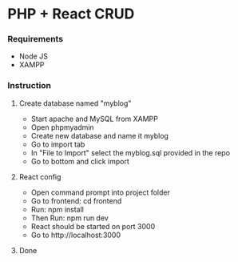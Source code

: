 # PHP + React CRUD

### Requirements
- Node JS
- XAMPP

### Instruction
1. Create database named "myblog"
   - Start apache and MySQL from XAMPP
   - Open phpmyadmin
   - Create new database and name it myblog
   - Go to import tab
   - In "File to Import" select the myblog.sql provided in the repo
   - Go to bottom and click import

1. React config
   - Open command prompt into project folder
   - Go to frontend: cd frontend
   - Run: npm install
   - Then Run: npm run dev
   - React should be started on port 3000
   - Go to http://localhost:3000

1. Done
